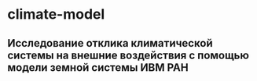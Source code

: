# climate-model

## Исследование отклика климатической системы на внешние воздействия с помощью модели земной системы ИВМ РАН
